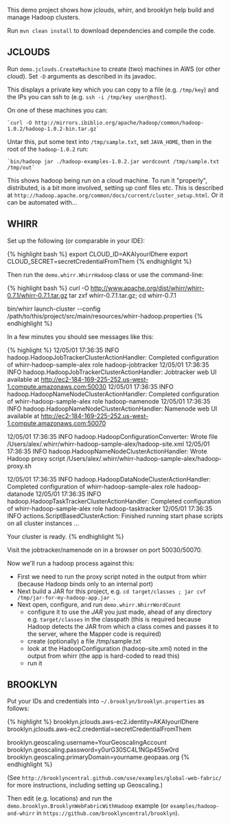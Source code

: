
This demo project shows how jclouds, whirr, and brooklyn help build and manage Hadoop clusters.

Run  `mvn clean install`  to download dependencies and compile the code.


## JCLOUDS

Run `demo.jclouds.CreateMachine` to create (two) machines in AWS (or other cloud).
Set `-D` arguments as described in its javadoc.

This displays a private key which you can copy to a file (e.g. `/tmp/key`)
and the IPs you can ssh to (e.g. `ssh -i /tmp/key user@host`).

On one of these machines you can:

    `curl -O http://mirrors.ibiblio.org/apache/hadoop/common/hadoop-1.0.2/hadoop-1.0.2-bin.tar.gz`

Untar this, put some text into `/tmp/sample.txt`, set `JAVA_HOME`, then in the root of the `hadoop-1.0.2` run:

    `bin/hadoop jar ./hadoop-examples-1.0.2.jar wordcount /tmp/sample.txt /tmp/out`

This shows hadoop being run on a cloud machine.
To run it "properly", distributed, is a bit more involved,
setting up conf files etc.
This is described at `http://hadoop.apache.org/common/docs/current/cluster_setup.html`.
Or it can be automated with...


## WHIRR

Set up the following (or comparable in your IDE):

{% highlight bash %}
export CLOUD_ID=AKAIyourIDhere 
export CLOUD_SECRET=secretCredentialFromThem
{% endhighlight %}

Then run the `demo.whirr.WhirrHadoop` class or use the command-line:

{% highlight bash %}
curl -O http://www.apache.org/dist/whirr/whirr-0.7.1/whirr-0.7.1.tar.gz
tar zxf whirr-0.7.1.tar.gz; cd whirr-0.7.1 

bin/whirr launch-cluster --config /path/to/this/project/src/main/resources/whirr-hadoop.properties 
{% endhighlight %}

In a few minutes you should see messages like this:

{% highlight %}
12/05/01 17:36:35 INFO hadoop.HadoopJobTrackerClusterActionHandler: Completed configuration of whirr-hadoop-sample-alex role hadoop-jobtracker
12/05/01 17:36:35 INFO hadoop.HadoopJobTrackerClusterActionHandler: Jobtracker web UI available at http://ec2-184-169-225-252.us-west-1.compute.amazonaws.com:50030
12/05/01 17:36:35 INFO hadoop.HadoopNameNodeClusterActionHandler: Completed configuration of whirr-hadoop-sample-alex role hadoop-namenode
12/05/01 17:36:35 INFO hadoop.HadoopNameNodeClusterActionHandler: Namenode web UI available at http://ec2-184-169-225-252.us-west-1.compute.amazonaws.com:50070

12/05/01 17:36:35 INFO hadoop.HadoopConfigurationConverter: Wrote file /Users/alex/.whirr/whirr-hadoop-sample-alex/hadoop-site.xml
12/05/01 17:36:35 INFO hadoop.HadoopNameNodeClusterActionHandler: Wrote Hadoop proxy script /Users/alex/.whirr/whirr-hadoop-sample-alex/hadoop-proxy.sh

12/05/01 17:36:35 INFO hadoop.HadoopDataNodeClusterActionHandler: Completed configuration of whirr-hadoop-sample-alex role hadoop-datanode
12/05/01 17:36:35 INFO hadoop.HadoopTaskTrackerClusterActionHandler: Completed configuration of whirr-hadoop-sample-alex role hadoop-tasktracker
12/05/01 17:36:35 INFO actions.ScriptBasedClusterAction: Finished running start phase scripts on all cluster instances
...

Your cluster is ready.
{% endhighlight %}

Visit the jobtracker/namenode on in a browser on port 50030/50070.

Now we'll run a hadoop process against this:
* First we need to run the proxy script noted in the output from whirr (because Hadoop binds only to an internal port)
* Next build a JAR for this project, e.g. `cd target/classes ; jar cvf /tmp/jar-for-my-hadoop-app.jar .`
* Next open, configure, and run `demo.whirr.WhirrWordCount`
  * configure it to use the *JAR* you just made, ahead of any directory e.g. `target/classes` in the classpath
    (this is required because Hadoop detects the JAR from which a class comes
    and passes it to the server, where the Mapper code is required)
  * create (optionally) a file /tmp/sample.txt
  * look at the HadoopConfiguration (hadoop-site.xml) noted in the output from whirr 
    (the app is hard-coded to read this)
  * run it


## BROOKLYN

Put your IDs and credentials into `~/.brooklyn/brooklyn.properties` as follows:

{% highlight %}
brooklyn.jclouds.aws-ec2.identity=AKAIyourIDhere
brooklyn.jclouds.aws-ec2.credential=secretCredentialFromThem

brooklyn.geoscaling.username=YourGeoscalingAccount
brooklyn.geoscaling.password=y0urG30SC4L1NGp455w0rd
brooklyn.geoscaling.primaryDomain=yourname.geopaas.org
{% endhighlight %}

(See `http://brooklyncentral.github.com/use/examples/global-web-fabric/` for more instructions,
including setting up Geoscaling.)

Then edit (e.g. locations) and run the `demo.brooklyn.BrooklynWebFabricWithHadoop` example 
(or `examples/hadoop-and-whirr` in `https://github.com/brooklyncentral/brooklyn`).
